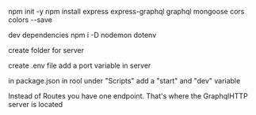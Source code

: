 npm init -y 
npm install express express-graphql graphql mongoose cors colors --save

dev dependencies
npm i -D nodemon dotenv

create folder for server

create .env file
add a port variable in server

in package.json in rool under "Scripts" add a "start" and "dev" variable


Instead of Routes you have one endpoint.
That's where the GraphqlHTTP server is located 

